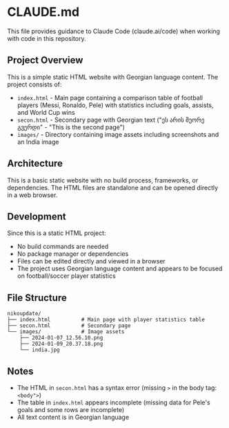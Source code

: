 # CLAUDE.md

This file provides guidance to Claude Code (claude.ai/code) when working with code in this repository.

## Project Overview

This is a simple static HTML website with Georgian language content. The project consists of:

- `index.html` - Main page containing a comparison table of football players (Messi, Ronaldo, Pele) with statistics including goals, assists, and World Cup wins
- `secon.html` - Secondary page with Georgian text ("ეს არის მეორე გვერდი" - "This is the second page")
- `images/` - Directory containing image assets including screenshots and an India image

## Architecture

This is a basic static website with no build process, frameworks, or dependencies. The HTML files are standalone and can be opened directly in a web browser.

## Development

Since this is a static HTML project:

- No build commands are needed
- No package manager or dependencies
- Files can be edited directly and viewed in a browser
- The project uses Georgian language content and appears to be focused on football/soccer player statistics

## File Structure

```
nikoupdate/
├── index.html          # Main page with player statistics table
├── secon.html          # Secondary page
└── images/             # Image assets
    ├── 2024-01-07_12.56.10.png
    ├── 2024-01-09_20.37.18.png
    └── india.jpg
```

## Notes

- The HTML in `secon.html` has a syntax error (missing `>` in the body tag: `<body">`)
- The table in `index.html` appears incomplete (missing data for Pele's goals and some rows are incomplete)
- All text content is in Georgian language